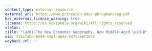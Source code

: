 ```yaml
---
content_type: external-resource
external_url: https://www.princeton.edu/~pkrugman/aag.pdf
has_external_license_warning: true
license: https://en.wikipedia.org/wiki/All_rights_reserved
status: ''
title: "\u201CThe New Economic Geography, Now Middle-Aged.\u201D"
uid: f5bcfabb-6599-44af-a64a-037caeef2676
wayback_url: ''
---
```

